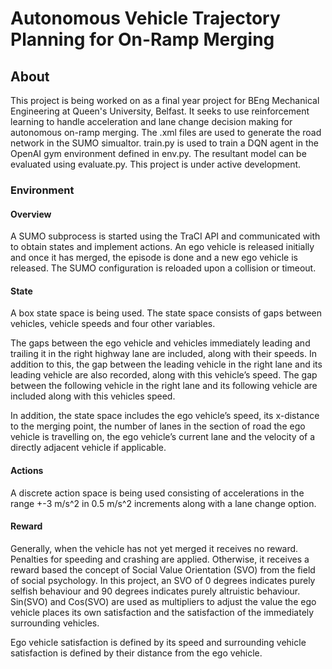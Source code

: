 # Autonomous Vehicle Trajectory Planning for On-Ramp Merging
## About
This project is being worked on as a final year project for BEng Mechanical Engineering at Queen's University, Belfast. It seeks to use reinforcement learning to handle acceleration and lane change decision making for autonomous on-ramp merging. The .xml files are used to generate the road network in the SUMO simualtor. train.py is used to train a DQN agent in the OpenAI gym environment defined in env.py. The resultant model can be evaluated using evaluate.py. This project is under active development.

### Environment
#### Overview
A SUMO subprocess is started using the TraCI API and communicated with to obtain states and implement actions. An ego vehicle is released initially and once it has merged, the episode is done and a new ego vehicle is released. The SUMO configuration is reloaded upon a collision or timeout.

#### State
A box state space is being used. The state space consists of gaps between vehicles, vehicle speeds and four other variables.

The gaps between the ego vehicle and vehicles immediately leading and trailing it in the right highway lane are included, along with their speeds. In addition to this, the gap between the leading vehicle in the right lane and its leading vehicle are also recorded, along with this vehicle’s speed. The gap between the following vehicle in the right lane and its following vehicle are included along with this vehicles speed.

In addition, the state space includes the ego vehicle’s speed, its x-distance to the merging point, the number of lanes in the section of road the ego vehicle is travelling on, the ego vehicle’s current lane and the velocity of a directly adjacent vehicle if applicable.

#### Actions
A discrete action space is being used consisting of accelerations in the range +-3 m/s^2 in 0.5 m/s^2 increments along with a lane change option.

#### Reward
Generally, when the vehicle has not yet merged it receives no reward. Penalties for speeding and crashing are applied. Otherwise, it receives a reward based the concept of Social Value Orientation (SVO) from the field of social psychology. In this project, an SVO of 0 degrees indicates purely selfish behaviour and 90 degrees indicates purely altruistic behaviour. Sin(SVO) and Cos(SVO) are used as multipliers to adjust the value the ego vehicle places its own satisfaction and the satisfaction of the immediately surrounding vehicles.

Ego vehicle satisfaction is defined by its speed and surrounding vehicle satisfaction is defined by their distance from the ego vehicle.